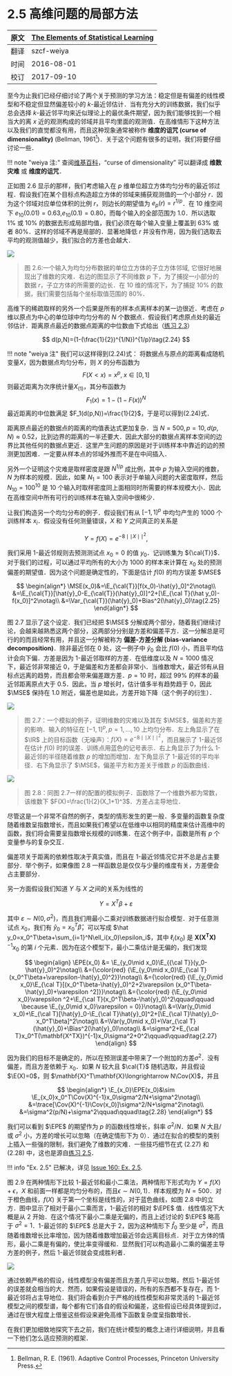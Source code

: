 # 2.5 高维问题的局部方法

原文     | [The Elements of Statistical Learning](https://web.stanford.edu/~hastie/ElemStatLearn/printings/ESLII_print12.pdf#page=41)
      ---|---
翻译     | szcf-weiya
时间     | 2016-08-01
校订   |  2017-09-10

至今为止我们已经仔细讨论了两个关于预测的学习方法：稳定但是有偏差的线性模型和不稳定但显然偏差较小的 $k$-最近邻估计．当有充分大的训练数据，我们似乎总会选择 $k$-最近邻平均来近似理论上的最优条件期望，因为我们能够找到一个相当大的离 $x$ 近的观测构成的邻域并且平均里面的观测值．在高维情形下这种方法以及我们的直觉都没有用，而且这种现象通常被称作 **维度的诅咒 (curse of dimensionality)** (Bellman, 1961[^1])．关于这个问题有很多的证明，我们将要仔细讨论一些．

!!! note "weiya 注:"
    查阅[维基百科](https://zh.wikipedia.org/wiki/%E7%BB%B4%E6%95%B0%E7%81%BE%E9%9A%BE)，“curse of dimensionality” 可以翻译成 **维数灾难** 或 **维度的诅咒**．

[^1]: Bellman, R. E. (1961). Adaptive Control Processes, Princeton University Press.

正如图 2.6 显示的那样，我们考虑输入在 $p$ 维单位超立方体均匀分布的最近邻过程．假设我们在某个目标点构造超立方体的邻域来捕获观测值的一个小部分 $r$．因为这个邻域对应单位体积的比例 $r$，则边长的期望值为 $e_p(r)=r^{1/p}$．在 $10$ 维空间下 $e_{10}(0.01)=0.63$,$e_{10}(0.1)=0.80$，而每个输入的全部范围为 $1.0$．所以选取 $1\%$ 或 $10\%$ 的数据去形成局部均值，我们必须在每个输入变量上覆盖到 $63\%$ 或者 $80\%$．这样的邻域不再是局部的．显著地降低 $r$ 并没有作用，因为我们选取去平均的观测值越少，我们拟合的方差也会越大．

![](../img/02/fig2.6.png)

> 图 2.6:一个输入为均匀分布数据的单位立方体的子立方体邻域, 它很好地展现出了维数的灾难．右边的图显示了不同维数 $p$ 下，为了捕捉一小部分的数据 $r$，子立方体的所需要的边长．在 $10$ 维的情况下，为了捕捉 $10\%$ 的数据，我们需要包括每个坐标取值范围的 $80\%$．

高维下的稀疏取样的另外一个后果是所有的样本点离样本的某一边很近．考虑在 $p$ 维以原点为中心的单位球中均匀分布的 $N$ 个数据点．假设我们考虑原点处的最近邻估计．距离原点最近的数据点距离的中位数由下式给出（[练习 2.3](https://github.com/szcf-weiya/ESL-CN/issues/60)）

$$
d(p,N)=(1-(\frac{1}{2})^{1/N})^{1/p}\tag{2.24}
$$

!!! note "weiya 注"
    我们可以这样得到(2.24)式：
    将数据点与原点的距离看成随机变量$X$，因为数据点均匀分布，则 $X$ 的分布函数为
    $$
    F(X < x)=x^p, \; x\in [0,1]
    $$
    则最近距离为次序统计量$X_{(1)}$，其分布函数为
    $$
    F_1(x)=1-(1-F(x))^N
    $$
    最近距离的中位数满足 $F_1(d(p,N))=\frac{1}{2}$，于是可以得到(2.24)式．

距离原点最近的数据点的距离的均值表达式更加复杂．当 $N=500,p=10,d(p,N)\approx 0.52$，比到边界的距离的一半还要大．因此大部分的数据点离样本空间的边界比其他任何的数据点更近．这里产生问题的原因是对于训练样本中靠近的边的预测更加困难．一定要从样本点的邻域外推而不是在中间插入．

另外一个证明这个灾难是取样密度是跟 $N^{1/p}$ 成比例，其中 $p$ 为输入空间的维数，$N$ 为样本的规模．因此，如果 $N_1=100$ 表示对于单输入问题的大密度取样，然后 $N_{10}=100^{10}$ 是 $10$ 个输入时取样密度同上面相同时所需要的样本规模大小．因此在高维空间中所有可行的训练样本在输入空间中很稀少．

让我们构造另一个均匀分布的例子．假设我们有从 $[-1,1]^p$ 中均匀产生的 $1000$ 个训练样本 $x_i$．假设没有任何测量错误，$X$ 和 $Y$ 之间真正的关系是

$$
Y = f(X) = e^{−8\mid \mid X\mid \mid ^2},
$$

我们采用 $1$-最近邻规则去预测测试点 $x_0=0$ 的值 $y_0$．记训练集为 ${\cal{T}}$．对于我们的过程，可以通过平均所有的大小为 $1000$ 的样本来计算在 $x_0$ 处的预测偏差的期望值．因为这个问题是确定性的，下面是估计 $f(0)$ 的均方误差 $\MSE$

$$
\begin{align*}
\MSE(x_0)&=\E_{\cal{T}}[f(x_0)-\hat{y}_0]^2\notag\\
&=\E_{\cal{T}}[\hat{y}_0-E_{\cal{T}}(\hat{y}_0)]^2+[\E_{\cal T}(\hat y_0)-f(x_0)]^2\notag\\
&=\Var_{\cal{T}}(\hat{y}_0)+Bias^2(\hat{y}_0)\tag{2.25}
\end{align*}
$$

图 2.7 显示了这个设定．我们已经把 $\MSE$ 分解成两个部分，随着我们继续讨论，会越来越熟悉这两个部分，这两部分分别是方差和偏差平方．这一分解总是可行的的而且经常有用，并且这一分解被称为 **偏差-方差分解 (bias-variance decomposition)**．除非最近邻在 $0$ 处，这一例子中 $\hat{y}_0$ 会比 $f(0)$ 小，而且平均估计会向下偏．方差是因为 $1$-最近邻取样的方差．在低维度以及 $N=1000$ 情况下，最近邻非常接近 $0$，于是偏差和方差都会非常小．当维数增大，最近邻有从目标点远离的趋势，而且都会带来偏差跟方差．$p=10$ 时，超过 $99\%$ 的样本的最近邻距离原点大于 $0.5$．因此，当 $p$ 增长时，估计值多半有趋势趋于 $0$，因此 $\MSE$ 保持在 $1.0$ 附近，偏差也是如此，方差开始下降（这个例子的衍生）．

![](../img/02/fig2.7.png)

> 图 2.7：一个模拟的例子，证明维数的灾难以及其在 $\MSE$，偏差和方差的影响．输入的特征在 $[-1,1]^p,p=1,\ldots,10$ 上均匀分布．左上角显示了在 $\IR$ 上的目标函数（无噪声）：$f(X)=e^{-8\mid \mid X\mid \mid ^2}$，而且展示了 $1$-最近邻在估计 $f(0)$ 时的误差．训练点用蓝色的记号表示．右上角显示了为什么 $1$-最近邻的半径随着维数 $p$ 的增加而增加．左下角显示了 $1$-最近邻的平均半径．右下角显示了 $\MSE$，偏差平方和方差关于维数 $p$ 的函数曲线．

![](../img/02/fig2.8.png)

> 图 2.8：同图 2.7一样的配置的模拟例子．函数除了一个维数外都为常数，该维数下 $F(X)=\frac{1}{2}(X_1+1)^3$．方差占主导地位．

尽管这是一个非常不自然的例子，类型的情形发生的更一般．多变量的函数复杂度随着维数呈指数增长，而且如果我们希望以在低维中以相同的精度来估计高维中的函数，我们将会需要呈指数增长规模的训练集．在这个例子中，函数是所有 $p$ 个变量参与的复杂交互．

偏差项关于距离的依赖性取决于真实值，而且在 $1$-最近邻情况它并不总是占主要部分．举个例子，如果像图 2.8 一样函数总是仅仅与少量的维度有关，方差便会占主要部分．

另一方面假设我们知道 $Y$ 与 $X$ 之间的关系为线性的

$$
Y = X^T\beta + \varepsilon\tag{2.26}
$$

其中 $\varepsilon \sim N(0,\sigma^2)$，而且我们用最小二乘对训练数据进行拟合模型．对于任意测试点 $x_0$，我们有 $\hat y_0=x_0^T\hat{\beta}$，可以写成 $\hat y_0=x_0^T\beta+\sum_{i=1}^N\ell_i(x_0)\epsilon_i$，其中 $\ell_i(x_0)$ 是 ${\mathbf{X(X^TX)}}^{-1}x_0$ 的第 $i$ 个元素．因为在这个模型下，最小二乘估计是无偏的，我们发现

$$
\begin{align}
\EPE(x_0) &= \E_{y_0\mid x_0}\E_{{\cal T}}(y_0-\hat{y}_0)^2\notag\\
&={\color{red} {\E_{y_0\mid x_0}\E_{\cal T}(x_0^T\beta+\varepsilon-\hat{y}_0)^2}}\notag\\
&={\color{red} {\E_{y_0\mid x_0}\E_{\cal T}[(x_0^T\beta-\hat{y}_0)^2+2\varepsilon (x_0^T\beta-\hat{y}_0)+\varepsilon ^2]}}\notag\\
&={\color{red} {\E_{y_0\mid x_0}\varepsilon ^2+\E_{\cal T}(x_0^T\beta-\hat{y}_0)^2\qquad\qquad \because \E_{y_0\mid x_0}\varepsilon = 0}}\notag\\
&=\Var(y_0\mid x_0)+\E_{\cal T}[\hat{y}_0-\E_{\cal T}\hat{y}_0]^2+[\E_{\cal T}\hat{y}_0-x_0^T\beta]^2\notag\\
&=\Var(y_0\mid x_0)+\Var_{\cal T}(\hat{y}_0)+\Bias^2(\hat{y}_0)\notag\\
&=\sigma^2+E_{\cal T}x_0^T(\mathbf{X^TX})^{-1}x_0\sigma^2+0^2\qquad\qquad\tag{2.27}
\end{align}
$$

因为我们的目标不是确定的，所以在预测误差中带来了一个附加的方差$\sigma^2$．没有偏差，而且方差依赖于 $x_0$．如果 $N$ 较大且 $\cal{T}$ 随机选取，并且假设 $\E(X)=0$，则 $\mathbf{X}^T\mathbf{X}\longrightarrow N\Cov(X)$，并且

$$
\begin{align*}
\E_{x_0}\EPE(x_0)&\sim \E_{x_0}x_0^T\Cov(X)^{-1}x_0\sigma^2/N+\sigma^2\notag\\
&=\trace[\Cov(X)^{-1}\Cov(x_0)]\sigma^2/N+\sigma^2\notag\\
&=\sigma^2(p/N)+\sigma^2\qquad\qquad\tag{2.28}
\end{align*}
$$

我们可以看到 $\EPE$ 的期望作为 $p$ 的函数线性增长，斜率 $\sigma^2/N$．如果 $N$ 大且/或 $\sigma^2$ 小，方差的增长可以忽略（在确定情形下为 $0$）．通过在拟合的模型的类别上插入一些强的限制，我们避免了维数的灾难．一些技巧细节在式 $(2.27)$ 和 $(2.28)$ 中，这也是源自[练习 2.5](https://github.com/szcf-weiya/ESL-CN/issues/160)．

!!! info "Ex. 2.5"
    已解决，详见 [Issue 160: Ex. 2.5](https://github.com/szcf-weiya/ESL-CN/issues/160).

图 2.9 在两种情形下比较 $1$-最近邻和最小二乘法，两种情形下形式均为 $Y=f(X)+\epsilon$，$X$ 和前面一样都是均匀分布的，而且$\epsilon\sim N(0,1)$．样本规模为 $N=500$．对于橙色曲线，$f(X)$ 关于第一个坐标是线性的，对于蓝色曲线，如图 2.8 中的立方．图中显示了相对于最小二乘而言，$1$-最近邻的相对 $\EPE$ 值．线性情况下大概是从 $2$ 开始．在这个情况下最小二乘是无偏的，而且上述讨论的 $\EPE$ 略高于 $\sigma^2=1$．$1$-最近邻的 $\EPE$ 总是大于 $2$，因为这种情形下 $\hat{f}_0$ 至少是 $\sigma^2$，而且随着维数增长比率增加，因为随着维数增加最近邻会远离目标点．对于立方体的情形，最小二乘是有偏的，使比率变得缓和．显然我们可以构造最小二乘的偏差主导方差的例子，然后 $1$-最近邻就会变成胜利者．

![](../img/02/fig2.9.png)

通过依赖严格的假设，线性模型没有偏差而且方差几乎可以忽略，然后 $1$-最近邻的误差就会相当的大．然而，如果假设是错误的，所有的东西都不复存在，而 $1$-最近邻将占主导地位．我们将会看到介于严格的线性模型和非常灵活的 $1$-最近邻模型之间的模型谱，每个都有它们各自的假设和偏差，这些假设已经具体提到过，通过在很大程度上借鉴这些假设来避免高维下函数复杂度呈指数增长．

在我们更加细致地探究下去之前，我们在统计模型的概念上进行详细说明，并且看一下他们怎么适应预测的框架．
